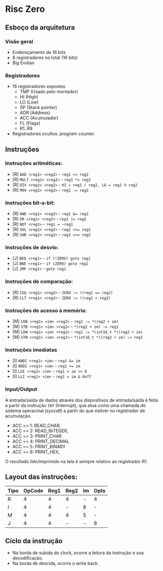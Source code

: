 # Risc Zero

## Esboço da arquitetura

### Visão geral

- Endereçamento de 16 bits
- 8 registradores no total (16 bits)
- Big Endian

### Registradores

- 16 registradores expostos
    - TMP (Usado pelo montador)
    - HI (High)
    - LO (Low)
    - SP (Stack pointer)
    - ADR (Address)
    - ACC (Acumulador)
    - FL (Flags)
    - R1..R9
- Registradores ocultos: *program counter.*

## Instruções

### Instruções aritméticas:

- [R] `ADD <reg1> <reg2>` - `reg1 += reg2`
- [R] `MULT <reg1> <reg2>` - `reg1 *= reg2`
- [R] `DIV <reg1> <reg2>` - `HI = reg1 / reg2, LO = reg1 % reg2`
- [R] `MOV <reg1> <reg2>` - `reg1 := reg2`

### Instruções bit-a-bit:

- [R] `AND <reg1> <reg2>` - `reg1 &= reg2`
- [R] `OR <reg1> <reg2>` - `reg1 |= reg2`
- [R] `NOT <reg1>` - `reg1 = ~reg1`
- [R] `SHL <reg1> <reg2>` - `reg1 <<= reg2`
- [R] `SHR <reg1> <reg2>` - `reg1 >>= reg2`

### Instruções de desvio:

- [J] `BEQ <reg1>` - `if (!ZERO) goto reg1`
- [J] `BNE <reg1>` - `if (ZERO) goto reg1`
- [J] `JMP <reg1>` - `goto reg1`

### Instruções de comparação:

- [R] `CEQ <reg1> <reg2>` - `ZERO := !(reg1 == reg2)`
- [R] `CLT <reg1> <reg2>` - `ZERO := !(reg1 < reg2)`

### Instruções de acesso à memória:

- [M] `LDB <reg1> <im> <reg2>` - `reg1 := *(reg2 + im)`
- [M] `STB <reg1> <im> <reg2>` - `*(reg2 + im) := reg1`
- [M] `LDW <reg1> <im> <reg2>` - `reg1 := *(int16_t *)(reg2 + im)`
- [M] `STW <reg1> <im> <reg2>` - `*(int16_t *)(reg2 + im) := reg1`

### Instruções imediatas
- [I] `ANDI <reg1> <im>` - `reg1 &= im`
- [I] `ADDI <reg1> <im>` - `reg1 += im`
- [I] `LUI <reg1> <im>` - `reg1 = im << 8`
- [I] `LLI <reg1> <im>` - `reg1 = im & 0xff`

### Input/Output

A entrada/saída de dados através dos dispositivos de entrada/saída
é feita a partir da instrução `INT` (Interrupt), que atua como uma
chamada do sistema operacinal (_syscall_) a partir do que estiver no
registrador de acumulação.

- ACC == 1: READ_CHAR,
- ACC == 2: READ_INTEGER,
- ACC == 3: PRINT_CHAR
- ACC == 4: PRINT_DECIMAL
- ACC == 5: PRINT_BINARY
- ACC == 6: PRINT_HEX,

O resultado lido/imprimido na tela é sempre relativo ao registrador
R1.

## Layout das instruções:

Tipo | OpCode | Reg1 | Reg2 | Im | Opts
-----|--------|------|------|----|-----
R    | 4      | 4    | 4    | -  | 4
I    | 4      | 4    | -    | 8  | -
M    | 4      | 4    | 4    | 5  | -
J    | 4      | 4    | -    | -  | 8



## Ciclo da instrução
- Na borda de subida do clock, ocorre a leitura da instrução e sua decodificação.
- Na borda de descida, ocorre o write back.
